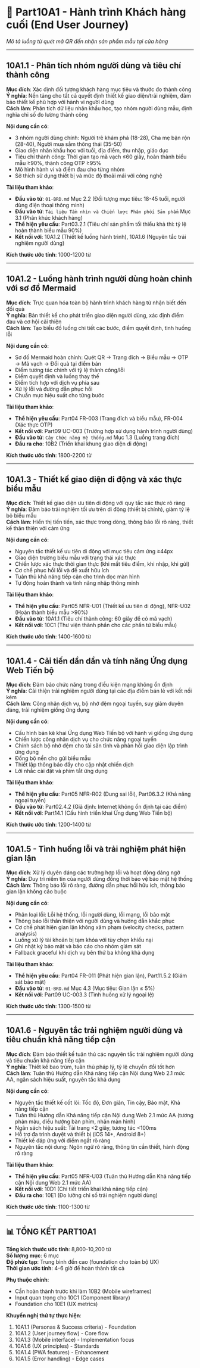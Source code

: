 # 📱 **Part10A1 - Hành trình Khách hàng cuối (End User Journey)**

*Mô tả luồng từ quét mã QR đến nhận sản phẩm mẫu tại cửa hàng*

---

## **10A1.1 - Phân tích nhóm người dùng và tiêu chí thành công**

**Mục đích**: Xác định đối tượng khách hàng mục tiêu và thước đo thành công  
**Ý nghĩa**: Nền tảng cho tất cả quyết định thiết kế giao diện/trải nghiệm, đảm bảo thiết kế phù hợp với hành vi người dùng  
**Cách làm**: Phân tích dữ liệu nhân khẩu học, tạo nhóm người dùng mẫu, định nghĩa chỉ số đo lường thành công

**Nội dung cần có**:
- 3 nhóm người dùng chính: Người trẻ khám phá (18-28), Cha mẹ bận rộn (28-40), Người mua sắm thông thái (35-50)
- Giao diện nhân khẩu học với tuổi, địa điểm, thu nhập, giáo dục
- Tiêu chí thành công: Thời gian tạo mã vạch ≤60 giây, hoàn thành biểu mẫu ≥90%, thành công OTP ≥95%
- Mô hình hành vi và điểm đau cho từng nhóm
- Sở thích sử dụng thiết bị và mức độ thoải mái với công nghệ

**Tài liệu tham khảo**:
- **Đầu vào từ**: `01-BRD.md` Mục 2.2 (Đối tượng mục tiêu: 18-45 tuổi, người dùng điện thoại thông minh)
- **Đầu vào từ**: `Tài liệu Tầm nhìn và Chiến lược Phân phối Sản phẩm` Mục 3.1 (Phân khúc khách hàng)
- **Thể hiện yêu cầu**: Part03.2.1 (Tiêu chí sản phẩm tối thiểu khả thi: tỷ lệ hoàn thành biểu mẫu 90%)
- **Kết nối với**: 10A1.2 (Thiết kế luồng hành trình), 10A1.6 (Nguyên tắc trải nghiệm người dùng)

**Kích thước ước tính**: 1000-1200 từ

---

## **10A1.2 - Luồng hành trình người dùng hoàn chỉnh với sơ đồ Mermaid**

**Mục đích**: Trực quan hóa toàn bộ hành trình khách hàng từ nhận biết đến đổi quà  
**Ý nghĩa**: Bản thiết kế cho phát triển giao diện người dùng, xác định điểm đau và cơ hội cải thiện  
**Cách làm**: Tạo biểu đồ luồng chi tiết các bước, điểm quyết định, tình huống lỗi

**Nội dung cần có**:
- Sơ đồ Mermaid hoàn chỉnh: Quét QR → Trang đích → Biểu mẫu → OTP → Mã vạch → Đổi quà tại điểm bán
- Điểm tương tác chính với tỷ lệ thành công/lỗi
- Điểm quyết định và luồng thay thế
- Điểm tích hợp với dịch vụ phía sau
- Xử lý lỗi và đường dẫn phục hồi
- Chuẩn mực hiệu suất cho từng bước

**Tài liệu tham khảo**:
- **Thể hiện yêu cầu**: Part04 FR-003 (Trang đích và biểu mẫu), FR-004 (Xác thực OTP)
- **Kết nối với**: Part09 UC-003 (Trường hợp sử dụng hành trình người dùng)
- **Đầu vào từ**: `Cây Chức năng Hệ thống.md` Mục 1.3 (Luồng trang đích)
- **Đầu ra cho**: 10B2 (Triển khai khung giao diện di động)

**Kích thước ước tính**: 1800-2200 từ

---

## **10A1.3 - Thiết kế giao diện di động và xác thực biểu mẫu**

**Mục đích**: Thiết kế giao diện ưu tiên di động với quy tắc xác thực rõ ràng  
**Ý nghĩa**: Đảm bảo trải nghiệm tối ưu trên di động (thiết bị chính), giảm tỷ lệ bỏ biểu mẫu  
**Cách làm**: Hiển thị tiến tiến, xác thực trong dòng, thông báo lỗi rõ ràng, thiết kế thân thiện với cảm ứng

**Nội dung cần có**:
- Nguyên tắc thiết kế ưu tiên di động với mục tiêu cảm ứng ≥44px
- Giao diện trường biểu mẫu với trạng thái xác thực
- Chiến lược xác thực thời gian thực (khi mất tiêu điểm, khi nhập, khi gửi)
- Cơ chế phục hồi lỗi và đề xuất hữu ích
- Tuân thủ khả năng tiếp cận cho trình đọc màn hình
- Tự động hoàn thành và tính năng nhập thông minh

**Tài liệu tham khảo**:
- **Thể hiện yêu cầu**: Part05 NFR-U01 (Thiết kế ưu tiên di động), NFR-U02 (Hoàn thành biểu mẫu >90%)
- **Đầu vào từ**: 10A1.1 (Tiêu chí thành công: 60 giây để có mã vạch)
- **Kết nối với**: 10C1 (Thư viện thành phần cho các phần tử biểu mẫu)

**Kích thước ước tính**: 1400-1600 từ

---

## **10A1.4 - Cải tiến dần dần và tính năng Ứng dụng Web Tiến bộ**

**Mục đích**: Đảm bảo chức năng trong điều kiện mạng không ổn định  
**Ý nghĩa**: Cải thiện trải nghiệm người dùng tại các địa điểm bán lẻ với kết nối kém  
**Cách làm**: Công nhân dịch vụ, bộ nhớ đệm ngoại tuyến, suy giảm duyên dáng, trải nghiệm giống ứng dụng

**Nội dung cần có**:
- Cấu hình bản kê khai Ứng dụng Web Tiến bộ với hành vi giống ứng dụng
- Chiến lược công nhân dịch vụ cho chức năng ngoại tuyến
- Chính sách bộ nhớ đệm cho tài sản tĩnh và phản hồi giao diện lập trình ứng dụng
- Đồng bộ nền cho gửi biểu mẫu
- Thiết lập thông báo đẩy cho cập nhật chiến dịch
- Lời nhắc cài đặt và phím tắt ứng dụng

**Tài liệu tham khảo**:
- **Thể hiện yêu cầu**: Part05 NFR-R02 (Dung sai lỗi), Part06.3.2 (Khả năng ngoại tuyến)
- **Đầu vào từ**: Part02.4.2 (Giả định: Internet không ổn định tại các điểm)
- **Kết nối với**: Part14.1 (Cấu hình triển khai Ứng dụng Web Tiến bộ)

**Kích thước ước tính**: 1200-1400 từ

---

## **10A1.5 - Tình huống lỗi và trải nghiệm phát hiện gian lận**

**Mục đích**: Xử lý duyên dáng các trường hợp lỗi và hoạt động đáng ngờ  
**Ý nghĩa**: Duy trì niềm tin của người dùng đồng thời bảo vệ bảo mật hệ thống  
**Cách làm**: Thông báo lỗi rõ ràng, đường dẫn phục hồi hữu ích, thông báo gian lận không cáo buộc

**Nội dung cần có**:
- Phân loại lỗi: Lỗi hệ thống, lỗi người dùng, lỗi mạng, lỗi bảo mật
- Thông báo lỗi thân thiện với người dùng và hướng dẫn khắc phục
- Cơ chế phát hiện gian lận không xâm phạm (velocity checks, pattern analysis)
- Luồng xử lý tài khoản bị tạm khóa với tùy chọn khiếu nại
- Ghi nhật ký bảo mật và báo cáo cho nhóm giám sát
- Fallback graceful khi dịch vụ bên thứ ba không khả dụng

**Tài liệu tham khảo**:
- **Thể hiện yêu cầu**: Part04 FR-011 (Phát hiện gian lận), Part11.5.2 (Giám sát bảo mật)
- **Đầu vào từ**: `01-BRD.md` Mục 4.3 (Mục tiêu: Gian lận ≤ 5%)
- **Kết nối với**: Part09 UC-003.3 (Tình huống xử lý ngoại lệ)

**Kích thước ước tính**: 1300-1500 từ

---

## **10A1.6 - Nguyên tắc trải nghiệm người dùng và tiêu chuẩn khả năng tiếp cận**

**Mục đích**: Đảm bảo thiết kế tuân thủ các nguyên tắc trải nghiệm người dùng và tiêu chuẩn khả năng tiếp cận  
**Ý nghĩa**: Thiết kế bao trùm, tuân thủ pháp lý, tỷ lệ chuyển đổi tốt hơn  
**Cách làm**: Tuân thủ Hướng dẫn Khả năng tiếp cận Nội dung Web 2.1 mức AA, ngân sách hiệu suất, nguyên tắc khả dụng

**Nội dung cần có**:
- Nguyên tắc thiết kế cốt lõi: Tốc độ, Đơn giản, Tin cậy, Bảo mật, Khả năng tiếp cận
- Tuân thủ Hướng dẫn Khả năng tiếp cận Nội dung Web 2.1 mức AA (tương phản màu, điều hướng bàn phím, nhãn màn hình)
- Ngân sách hiệu suất: Tải trang <2 giây, tương tác <100ms
- Hỗ trợ đa trình duyệt và thiết bị (iOS 14+, Android 8+)
- Thiết kế đáp ứng với điểm ngắt rõ ràng
- Nguyên tắc nội dung: Ngôn ngữ rõ ràng, thông tin cần thiết, hành động rõ ràng

**Tài liệu tham khảo**:
- **Thể hiện yêu cầu**: Part05 NFR-U03 (Tuân thủ Hướng dẫn Khả năng tiếp cận Nội dung Web 2.1 mức AA)
- **Kết nối với**: 10D1 (Chi tiết triển khai khả năng tiếp cận)
- **Đầu ra cho**: 10E1 (Đo lường chỉ số trải nghiệm người dùng)

**Kích thước ước tính**: 1100-1300 từ

---

## **📊 TỔNG KẾT PART10A1**

**Tổng kích thước ước tính**: 8,800-10,200 từ  
**Số lượng mục**: 6 mục  
**Độ phức tạp**: Trung bình đến cao (foundation cho toàn bộ UX)  
**Thời gian ước tính**: 4-6 giờ để hoàn thành tất cả

**Phụ thuộc chính**:
- Cần hoàn thành trước khi làm 10B2 (Mobile wireframes)
- Input quan trọng cho 10C1 (Component library)
- Foundation cho 10E1 (UX metrics)

**Khuyến nghị thứ tự thực hiện**:
1. 10A1.1 (Personas & Success criteria) - Foundation
2. 10A1.2 (User journey flow) - Core flow
3. 10A1.3 (Mobile interface) - Implementation focus
4. 10A1.6 (UX principles) - Standards
5. 10A1.4 (PWA features) - Enhancement
6. 10A1.5 (Error handling) - Edge cases
